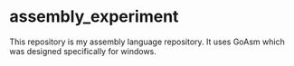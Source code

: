# assembly_experiment
This repository is my assembly language repository. It uses GoAsm which was designed specifically for windows.
